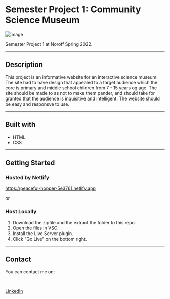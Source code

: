 <h1>Semester Project 1: Community Science Museum</h1>

![image](https://user-images.githubusercontent.com/73695367/171677630-87e16a6e-9755-4541-86b4-b2bc9f5f5394.png)

Semester Project 1 at Noroff Spring 2022. 

<hr>

<h2>Description</h2>

This project is an informative website for an interactive science museum. The site had to have design that appealed to a target audience which the core is primary and middle school children from 7 - 15 years og age. The site should be made to as not to make them pander, and should take for granted that the audience is inquisitive and intelligent. The website should be easy and responsve to use. 

<hr>

<h2>Built with</h2>

* HTML
* CSS

<hr>

<h2>Getting Started</h2>

<h3>Hosted by Netlify</h3>

https://peaceful-hopper-5e3761.netlify.app

or

<h3>Host Locally</h3>

1. Download the zipfile and the extract the folder to this repo.
2. Open the files in VSC.
3. Install the Live Server plugin.
4. Click "Go Live" on the bottom right.

<hr>

<h2>Contact</h2>

You can contact me on:

<br>

<a href="https://www.linkedin.com/in/karla-mae-rabe-71b1351b5">LinkedIn</a>
